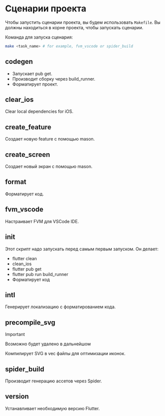 # Сценарии проекта

Чтобы запустить сценарии проекта, вы будем использовать `Makefile`.
Вы должны находиться в корне проекта, чтобы запускать сценарии.

Команда для запуска сценария:

```bash
make <task_name> # for example, fvm_vscode or spider_build
```

## codegen

- Запускает pub get.
- Производит сборку через build_runner.
- Форматирует проект.

## clear_ios

Clear local dependencies for iOS.

## create_feature

Создает новую feature с помощью mason.

## create_screen

Создает новый экран с помощью mason.

## format

Форматирует код.

## fvm_vscode

Настраивает FVM для VSCode IDE.

## init

Этот скрипт надо запускать перед самым первым запуском. Он делает:

- flutter clean
- clean_ios
- flutter pub get
- flutter pub run build_runner
- Форматирует код

## intl

Генерирует локализацию с форматированием кода.

## precompile_svg

> [!IMPORTANT]
> Возможно будет удалено в дальнейшом

Компилирует SVG в vec файлы для оптимизации иконок.

## spider_build

Производит генерацию ассетов через Spider.

## version

Устанавливает необходимую версию Flutter.